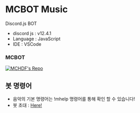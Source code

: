 # MCBOT Music

Discord.js BOT

- discord js : v12.4.1
- Language : JavaScript
- IDE : VSCode

### MCBOT
[![MCHDF's Repo](https://github-readme-stats.vercel.app/api/pin?username=MCHDF&repo=MCBOT&title_color=fff&icon_color=f9f9f9&text_color=9f9f9f&bg_color=151515)](https://github.com/MCHDF/MCBOT)

## 봇 명령어

- 음악의 기본 명령어는 !mhelp 명령어를 통해 확인 할 수 있습니다!
- 봇 초대 : [Here!](https://discord.com/oauth2/authorize?client_id=706171196701540384&scope=bot)

